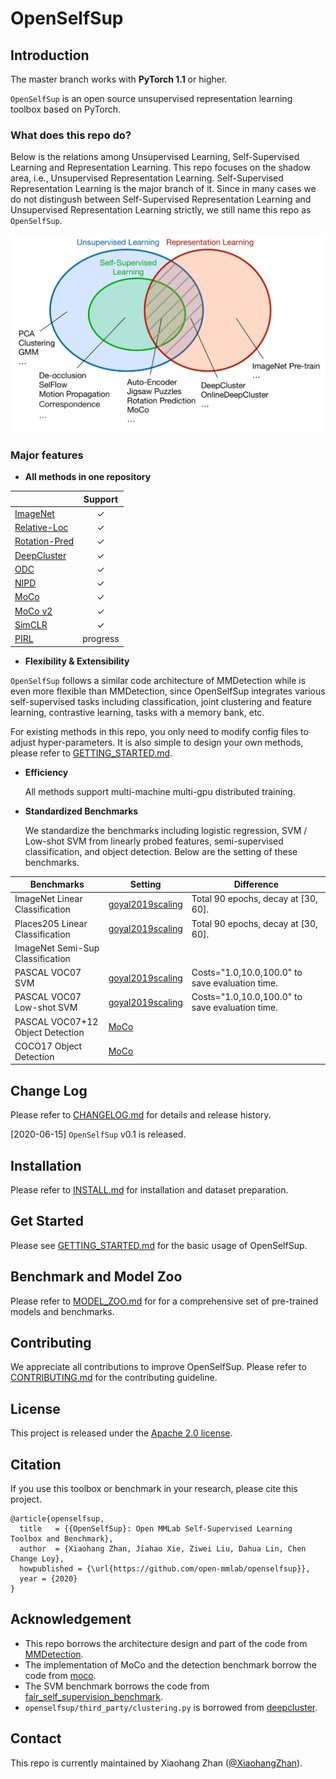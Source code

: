 
# OpenSelfSup

## Introduction

The master branch works with **PyTorch 1.1** or higher.

`OpenSelfSup` is an open source unsupervised representation learning toolbox based on PyTorch.

### What does this repo do?

Below is the relations among Unsupervised Learning, Self-Supervised Learning and Representation Learning. This repo focuses on the shadow area, i.e., Unsupervised Representation Learning. Self-Supervised Representation Learning is the major branch of it. Since in many cases we do not distingush between Self-Supervised Representation Learning and Unsupervised Representation Learning strictly, we still name this repo as `OpenSelfSup`.

<img src="docs/relation.jpg" width="600"/>

### Major features

- **All methods in one repository**
  
|                                                                                                                                                       |  Support |
|-------------------------------------------------------------------------------------------------------------------------------------------------------|:--------:|
| [ImageNet](https://link.springer.com/article/10.1007/s11263-015-0816-y?sa_campaign=email/event/articleAuthor/onlineFirst#)                            |     ✓    |
| [Relative-Loc](https://www.cv-foundation.org/openaccess/content_iccv_2015/papers/Doersch_Unsupervised_Visual_Representation_ICCV_2015_paper.pdf)      |     ✓    |
| [Rotation-Pred](https://arxiv.org/abs/1803.07728)                                                                                                     |     ✓    |
| [DeepCluster](https://arxiv.org/abs/1807.05520)                                                                                                       |     ✓    |
| [ODC](http://openaccess.thecvf.com/content_CVPR_2020/papers/Zhan_Online_Deep_Clustering_for_Unsupervised_Representation_Learning_CVPR_2020_paper.pdf) |     ✓    |
| [NIPD](https://arxiv.org/abs/1805.01978)                                                                                                              |     ✓    |
| [MoCo](https://arxiv.org/abs/1911.05722)                                                                                                              |     ✓    |
| [MoCo v2](https://arxiv.org/abs/2003.04297)                                                                                                           |     ✓    |
| [SimCLR](https://arxiv.org/abs/2002.05709)                                                                                                            |     ✓    |
| [PIRL](http://openaccess.thecvf.com/content_CVPR_2020/papers/Misra_Self-Supervised_Learning_of_Pretext-Invariant_Representations_CVPR_2020_paper.pdf) | progress |

- **Flexibility & Extensibility**

`OpenSelfSup` follows a similar code architecture of MMDetection while is even more flexible than MMDetection, since OpenSelfSup integrates various self-supervised tasks including classification, joint clustering and feature learning, contrastive learning, tasks with a memory bank, etc.

For existing methods in this repo, you only need to modify config files to adjust hyper-parameters. It is also simple to design your own methods, please refer to [GETTING_STARTED.md](docs/GETTING_STARTED.md).

- **Efficiency**

  All methods support multi-machine multi-gpu distributed training.

- **Standardized Benchmarks**

  We standardize the benchmarks including logistic regression, SVM / Low-shot SVM from linearly probed features, semi-supervised classification, and object detection. Below are the setting of these benchmarks.

| Benchmarks                       | Setting                                                                                                                                                                     | Difference                                      |
|----------------------------------|-----------------------------------------------------------------------------------------------------------------------------------------------------------------------------|-------------------------------------------------|
| ImageNet Linear Classification   | [goyal2019scaling](http://openaccess.thecvf.com/content_ICCV_2019/papers/Goyal_Scaling_and_Benchmarking_Self-Supervised_Visual_Representation_Learning_ICCV_2019_paper.pdf) | Total 90 epochs, decay at [30, 60].             |
| Places205 Linear Classification  | [goyal2019scaling](http://openaccess.thecvf.com/content_ICCV_2019/papers/Goyal_Scaling_and_Benchmarking_Self-Supervised_Visual_Representation_Learning_ICCV_2019_paper.pdf) | Total 90 epochs, decay at [30, 60].             |
| ImageNet Semi-Sup Classification |
| PASCAL VOC07 SVM                 | [goyal2019scaling](http://openaccess.thecvf.com/content_ICCV_2019/papers/Goyal_Scaling_and_Benchmarking_Self-Supervised_Visual_Representation_Learning_ICCV_2019_paper.pdf) | Costs="1.0,10.0,100.0" to save evaluation time. |
| PASCAL VOC07 Low-shot SVM        | [goyal2019scaling](http://openaccess.thecvf.com/content_ICCV_2019/papers/Goyal_Scaling_and_Benchmarking_Self-Supervised_Visual_Representation_Learning_ICCV_2019_paper.pdf) | Costs="1.0,10.0,100.0" to save evaluation time. |
| PASCAL VOC07+12 Object Detection | [MoCo](http://openaccess.thecvf.com/content_CVPR_2020/papers/He_Momentum_Contrast_for_Unsupervised_Visual_Representation_Learning_CVPR_2020_paper.pdf)                      |                                                 |
| COCO17 Object Detection          | [MoCo](http://openaccess.thecvf.com/content_CVPR_2020/papers/He_Momentum_Contrast_for_Unsupervised_Visual_Representation_Learning_CVPR_2020_paper.pdf)                      |                                                 |

## Change Log

Please refer to [CHANGELOG.md](docs/CHANGELOG.md) for details and release history.

[2020-06-15] `OpenSelfSup` v0.1 is released.

## Installation

Please refer to [INSTALL.md](docs/INSTALL.md) for installation and dataset preparation.

## Get Started

Please see [GETTING_STARTED.md](docs/GETTING_STARTED.md) for the basic usage of OpenSelfSup.

## Benchmark and Model Zoo

Please refer to [MODEL_ZOO.md](docs/MODEL_ZOO.md) for for a comprehensive set of pre-trained models and benchmarks.

## Contributing

We appreciate all contributions to improve OpenSelfSup. Please refer to [CONTRIBUTING.md](docs/CONTRIBUTING.md) for the contributing guideline.

## License

This project is released under the [Apache 2.0 license](LICENSE).

## Citation

If you use this toolbox or benchmark in your research, please cite this project.

```
@article{openselfsup,
  title   = {{OpenSelfSup}: Open MMLab Self-Supervised Learning Toolbox and Benchmark},
  author  = {Xiaohang Zhan, Jiahao Xie, Ziwei Liu, Dahua Lin, Chen Change Loy},
  howpublished = {\url{https://github.com/open-mmlab/openselfsup}},
  year = {2020}
}
```

## Acknowledgement

- This repo borrows the architecture design and part of the code from [MMDetection](https://github.com/open-mmlab/mmdetection).
- The implementation of MoCo and the detection benchmark borrow the code from [moco](https://github.com/facebookresearch/moco).
- The SVM benchmark borrows the code from [
fair_self_supervision_benchmark](https://github.com/facebookresearch/fair_self_supervision_benchmark).
- `openselfsup/third_party/clustering.py` is borrowed from [deepcluster](https://github.com/facebookresearch/deepcluster/blob/master/clustering.py).

## Contact

This repo is currently maintained by Xiaohang Zhan ([@XiaohangZhan](http://github.com/XiaohangZhan)).
